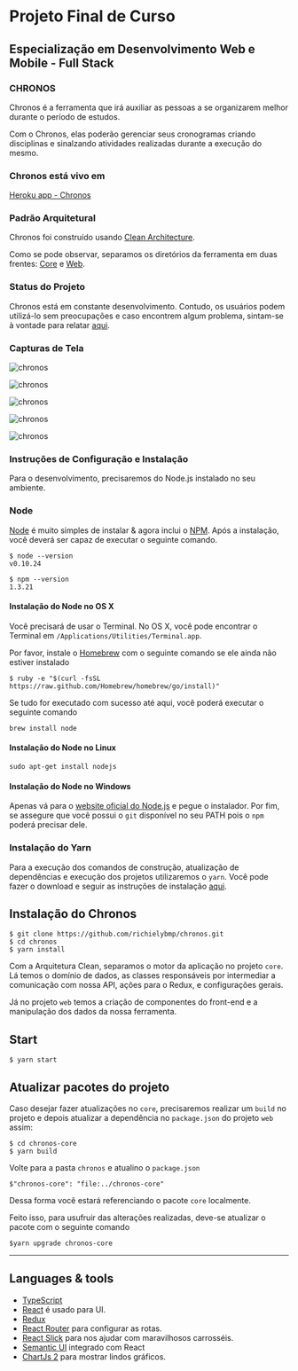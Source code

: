 # Projeto Final de Curso 
## Especialização em Desenvolvimento Web e Mobile - Full Stack
### CHRONOS

Chronos é a ferramenta que irá auxiliar as pessoas a se organizarem melhor durante o período de estudos. 

Com o Chronos, elas poderão gerenciar seus cronogramas criando disciplinas e sinalzando atividades realizadas durante a execução do mesmo.

### Chronos está vivo em 

[Heroku app - Chronos](https://ufg-chronos-app.herokuapp.com/)

### Padrão Arquitetural
Chronos foi construído usando  [Clean Architecture](https://blog.cleancoder.com/uncle-bob/2012/08/13/the-clean-architecture.html).

Como se pode observar, separamos os diretórios da ferramenta em duas frentes: [Core](https://github.com/richielybmp/chronos/tree/master/chronos-core) e [Web](https://github.com/richielybmp/chronos/tree/master/web).

### Status do Projeto

Chronos está em constante desenvolvimento. Contudo, os usuários podem utilizá-lo sem preocupações e caso encontrem algum problema, sintam-se à vontade para relatar [aqui](https://github.com/richielybmp/chronos/issues/new).

### Capturas de Tela

![chronos](https://github.com/richielybmp/chronos/blob/master/web/src/assets/images/chronos.png)

![chronos](https://github.com/richielybmp/chronos/blob/master/web/src/assets/images/new.png)

![chronos](https://github.com/richielybmp/chronos/blob/master/web/src/assets/images/cronogramas.png)

![chronos](https://github.com/richielybmp/chronos/blob/master/web/src/assets/images/cronograma.png)

![chronos](https://github.com/richielybmp/chronos/blob/master/web/src/assets/images/artefato.png)


### Instruções de Configuração e Instalação

Para o desenvolvimento, precisaremos do Node.js instalado no seu ambiente.

### Node

[Node](http://nodejs.org/) é muito simples de instalar & agora inclui o [NPM](https://npmjs.org/).
Após a instalação, você deverá ser capaz de executar o seguinte comando.

    $ node --version
    v0.10.24

    $ npm --version
    1.3.21

#### Instalação do Node no OS X

Você precisará de usar o Terminal. No OS X, você pode encontrar o Terminal em
`/Applications/Utilities/Terminal.app`.

Por favor, instale o [Homebrew](http://brew.sh/)  com o seguinte comando se ele ainda não estiver instalado

    $ ruby -e "$(curl -fsSL https://raw.github.com/Homebrew/homebrew/go/install)"

Se tudo for executado com sucesso até aqui, você poderá executar o seguinte comando

    brew install node

#### Instalação do Node no Linux

    sudo apt-get install nodejs

#### Instalação do Node no Windows

Apenas vá para o [website oficial do Node.js](http://nodejs.org/) e pegue o instalador. Por fim, se assegure que você possui o `git` disponível no seu PATH pois o `npm` poderá precisar dele.

### Instalação do Yarn

Para a execução dos comandos de construção, atualização de dependências e execução dos projetos utilizaremos o `yarn`. Você pode fazer o download e seguir as instruções de instalação [aqui](https://yarnpkg.com/lang/pt-br/docs/install/#windows-stable).

## Instalação do Chronos

	$ git clone https://github.com/richielybmp/chronos.git
    $ cd chronos
	$ yarn install

Com a Arquitetura Clean, separamos o motor da aplicação no projeto `core`. Lá temos o domínio de dados, as classes responsáveis por intermediar a comunicação com nossa API, ações para o Redux, e configurações gerais.

Já no projeto `web` temos a criação de componentes do front-end e a manipulação dos dados da nossa ferramenta.

## Start

    $ yarn start

## Atualizar pacotes do projeto

Caso desejar fazer atualizações no `core`, precisaremos realizar um `build` no projeto e depois atualizar a dependência no `package.json` do projeto `web` assim:

	$ cd chronos-core
	$ yarn build

Volte para a pasta `chronos` e atualino o `package.json`

	$"chronos-core": "file:../chronos-core"

Dessa forma você estará referenciando o pacote `core` localmente.

Feito isso, para usufruir das alterações realizadas, deve-se atualizar o pacote com o seguinte comando

	$yarn upgrade chronos-core

---

## Languages & tools

- [TypeScript](https://www.typescriptlang.org/)
- [React](http://facebook.github.io/react) é usado para UI.
- [Redux](https://redux.js.org/basics/usage-with-react) 
- [React Router](https://reacttraining.com/react-router/web/guides/quick-start) para configurar as rotas.
- [React Slick](https://react-slick.neostack.com/) para nos ajudar com maravilhosos carrosséis.
- [Semantic UI](https://react.semantic-ui.com/) integrado com React
- [ChartJs 2](https://github.com/jerairrest/react-chartjs-2) para mostrar lindos gráficos.
